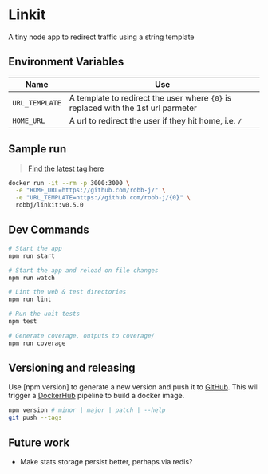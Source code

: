 # Linkit

A tiny node app to redirect traffic using a string template

## Environment Variables

| Name           | Use                                                                               |
| -------------- | --------------------------------------------------------------------------------- |
| `URL_TEMPLATE` | A template to redirect the user where `{0}` is replaced with the 1st url parmeter |
| `HOME_URL`     | A url to redirect the user if they hit home, i.e. `/`                             |

## Sample run

> [Find the latest tag here](https://hub.docker.com/r/robbj/linkit/tags)

```bash
docker run -it --rm -p 3000:3000 \
  -e "HOME_URL=https://github.com/robb-j/" \
  -e "URL_TEMPLATE=https://github.com/robb-j/{0}" \
  robbj/linkit:v0.5.0
```

## Dev Commands

```bash
# Start the app
npm run start

# Start the app and reload on file changes
npm run watch

# Lint the web & test directories
npm run lint

# Run the unit tests
npm test

# Generate coverage, outputs to coverage/
npm run coverage
```

## Versioning and releasing

Use [npm version] to generate a new version and push it to [GitHub](https://github.com/robb-j/linkit).
This will trigger a [DockerHub](https://hub.docker.com/r/robbj/linkit) pipeline to build a docker image.

```bash
npm version # minor | major | patch | --help
git push --tags
```

## Future work

- Make stats storage persist better, perhaps via redis?
